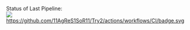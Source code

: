 Status of Last Pipeline:<br>
<img src="https://github.com/11AgReS1SoR11/Try2/actions/workflows/CI/badge.svg?branch=main"><br>
https://github.com/11AgReS1SoR11/Try2/actions/workflows/CI/badge.svg
